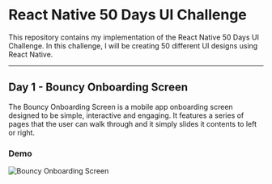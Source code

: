 # React Native 50 Days UI Challenge

This repository contains my implementation of the React Native 50 Days UI Challenge. In this challenge, I will be creating 50 different UI designs using React Native.

---

## Day 1 - Bouncy Onboarding Screen

The Bouncy Onboarding Screen is a mobile app onboarding screen designed to be simple, interactive and engaging. It features a series of pages that the user can walk through and it simply slides it contents to left or right.

### Demo

![Bouncy Onboarding Screen](https://drive.google.com/file/d/1Y8CgYgOOfP6t6IzOaAjqO-GlVZklPpZ9/view?usp=share_link)
